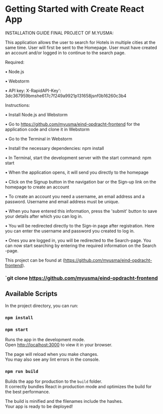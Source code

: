 # Getting Started with Create React App

INSTALLATION GUIDE FINAL PROJECT OF M.YUSMA:

This application allows the user to search for Hotels in multiple cities at the same time.
User will first be sent to the Homepage.
User must have created an account and/or logged in to continue to the search page.

Required:

• Node.js

• Webstorm

• API key: X-RapidAPI-Key': 3dc367959bmshe617c7f249a9921p131658jsnf0b16260c3b4



Instructions:

• Install Node.js and Webstorm

• Go to https://github.com/myusma/eind-opdracht-frontend for the application code and clone it in Webstorm

• Go to the Terminal in Webstorm

• Install the necessary dependencies:
    npm install

• In Terminal, start the development server with the start command:
    npm start

• When the application opens, it will send you directly to the homepage


• Click on the Signup button in the navigation bar or the Sign-up link on the homepage to create an account

• To create an account you need a username, an email address and a password. Username and email address must be unique.

• When you have entered this information, press the 'submit' button to save your details after which you can log in.

• You will be redirected directly to the Sign-in page after registration. Here you can enter the username and password you created to log in.

• Ones you are logged in, you will be redirected to the Search-page. You can now start searching by entering the required information on the Search -page.



This project can be found at (https://github.com/myusma/eind-opdracht-frontend).
### `git clone https://github.com/myusma/eind-opdracht-frontend


## Available Scripts

In the project directory, you can run:
### `npm install`
### `npm start`

Runs the app in the development mode.\
Open [http://localhost:3000](http://localhost:3000) to view it in your browser.

The page will reload when you make changes.\
You may also see any lint errors in the console.


### `npm run build`

Builds the app for production to the `build` folder.\
It correctly bundles React in production mode and optimizes the build for the best performance.

The build is minified and the filenames include the hashes.\
Your app is ready to be deployed!




